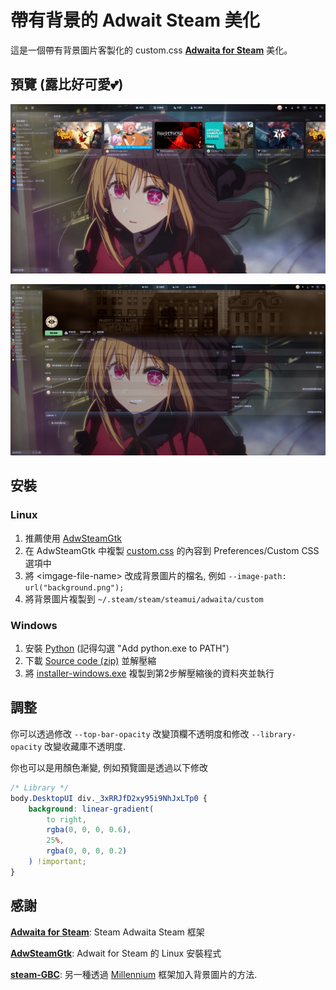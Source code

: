 # 帶有背景的 Adwait Steam 美化
這是一個帶有背景圖片客製化的 custom.css **[Adwaita for Steam]** 美化。

## 預覽 (露比好可愛💕)
![Library]

![Game]

## 安裝
### Linux
1. 推薦使用 [AdwSteamGtk]
2. 在 AdwSteamGtk 中複製 [custom.css] 的內容到 Preferences/Custom CSS 選項中
3. 將 \<imgage-file-name\> 改成背景圖片的檔名, 例如 `--image-path: url("background.png");`
4. 將背景圖片複製到 `~/.steam/steam/steamui/adwaita/custom`
### Windows
1. 安裝 [Python] (記得勾選 "Add python.exe to PATH")
2. 下載 [Source code (zip)] 並解壓縮
3. 將 [installer-windows.exe] 複製到第2步解壓縮後的資料夾並執行

## 調整
你可以透過修改 `--top-bar-opacity` 改變頂欄不透明度和修改 `--library-opacity` 改變收藏庫不透明度.

你也可以是用顏色漸變, 例如預覽圖是透過以下修改
```css
/* Library */
body.DesktopUI div._3xRRJfD2xy95i9NhJxLTp0 {
	background: linear-gradient(
		to right,
		rgba(0, 0, 0, 0.6),
		25%,
		rgba(0, 0, 0, 0.2)
	) !important;
}
```

## 感謝
**[Adwaita for Steam]**: Steam Adwaita Steam 框架

**[AdwSteamGtk]**: Adwait for Steam 的 Linux 安裝程式

**[steam-GBC]**: 另一種透過 [Millennium] 框架加入背景圖片的方法.

[Library]: screenshots/Library.png
[Game]: screenshots/Game.png

[custom.css]: custom.css
[installer-windows.exe]: https://github.com/The-Lost-Light/Adwaita-Steam-Wallpaper/releases/download/v1.1.0/installer-windows-v1.1.0.exe

[Python]: https://www.python.org/downloads/
[Adwaita for Steam]: https://github.com/tkashkin/Adwaita-for-Steam?tab=readme-ov-file
[Source code (zip)]: https://github.com/tkashkin/Adwaita-for-Steam/releases/latest
[instructions]: https://github.com/tkashkin/Adwaita-for-Steam?tab=readme-ov-file##windows-install
[AdwSteamGtk]: https://github.com/Foldex/AdwSteamGtk
[steam-GBC]: https://github.com/YCZ01111/steam-GBC
[Millennium]: https://github.com/SteamClientHomebrew/Millennium
